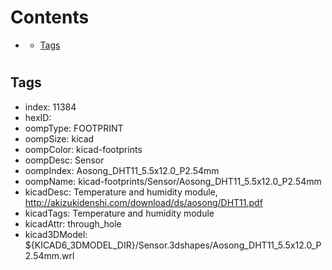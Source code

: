



Contents
========

* [](#)
	* [Tags](#tags)

# 

## Tags

- index: 11384
- hexID: 
- oompType: FOOTPRINT
- oompSize: kicad
- oompColor: kicad-footprints
- oompDesc: Sensor
- oompIndex: Aosong_DHT11_5.5x12.0_P2.54mm
- oompName: kicad-footprints/Sensor/Aosong_DHT11_5.5x12.0_P2.54mm
- kicadDesc: Temperature and humidity module, http://akizukidenshi.com/download/ds/aosong/DHT11.pdf
- kicadTags: Temperature and humidity module
- kicadAttr: through_hole
- kicad3DModel: ${KICAD6_3DMODEL_DIR}/Sensor.3dshapes/Aosong_DHT11_5.5x12.0_P2.54mm.wrl
